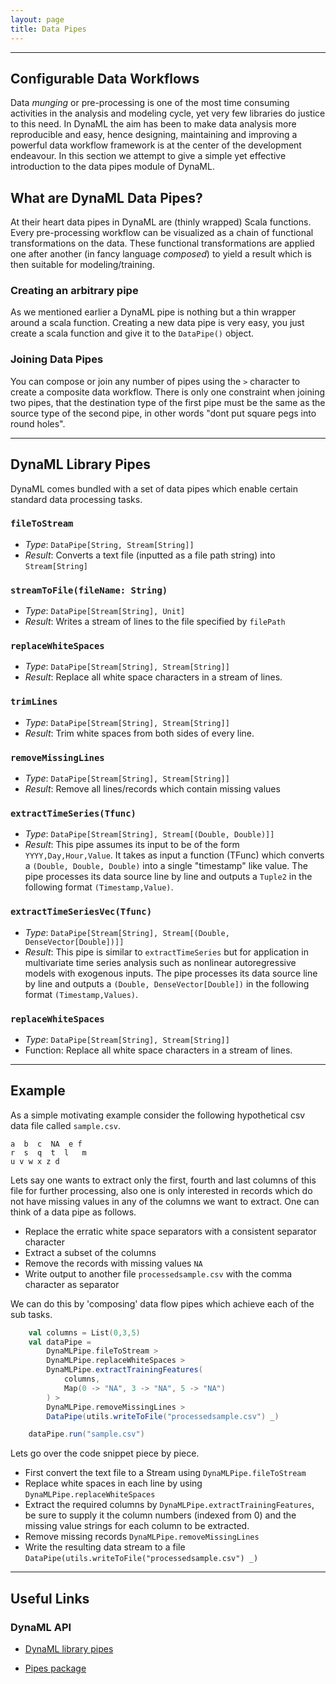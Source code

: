 ```yaml
---
layout: page
title: Data Pipes
---
```


-----

## Configurable Data Workflows
Data _munging_ or pre-processing is one of the most time consuming activities in the analysis and modeling cycle, yet very few libraries do justice to this need. In DynaML the aim has been to make data analysis more reproducible and easy, hence designing, maintaining and improving a powerful data workflow framework is at the center of the development endeavour. In this section we attempt to give a simple yet effective introduction to the data pipes module of DynaML.

## What are DynaML Data Pipes?

At their heart data pipes in DynaML are (thinly wrapped) Scala functions. Every pre-processing workflow can be visualized as a chain of functional transformations on the data. These functional transformations are applied one after another (in fancy language _composed_) to yield a result which is then suitable for modeling/training.


### Creating an arbitrary pipe

As we mentioned earlier a DynaML pipe is nothing but a thin wrapper around a scala function. Creating a new data pipe is very easy, you just create a scala function and give it to the ```DataPipe()``` object.

### Joining Data Pipes

You can compose or join any number of pipes using the ```>``` character to create a composite data workflow. There is only one constraint when joining two pipes, that the destination type of the first pipe must be the same as the source type of the second pipe, in other words "dont put square pegs into round holes".

-----

## DynaML Library Pipes

DynaML comes bundled with a set of data pipes which enable certain standard data processing tasks.

### ```fileToStream```

* _Type_: ```DataPipe[String, Stream[String]]```
* _Result_: Converts a text file (inputted as a file path string) into ```Stream[String]```   


### ```streamToFile(fileName: String)```

* _Type_: ```DataPipe[Stream[String], Unit] ```
* _Result_: Writes a stream of lines to the file specified by ```filePath```


### ```replaceWhiteSpaces```

* _Type_: ```DataPipe[Stream[String], Stream[String]] ```
* _Result_: Replace all white space characters in a stream of lines.


### ```trimLines```

* _Type_: ```DataPipe[Stream[String], Stream[String]] ```
* _Result_: Trim white spaces from both sides of every line.


### ```removeMissingLines```

* _Type_: ```DataPipe[Stream[String], Stream[String]] ```
* _Result_: Remove all lines/records which contain missing values


### ```extractTimeSeries(Tfunc)```

* _Type_: ```DataPipe[Stream[String], Stream[(Double, Double)]] ```
* _Result_: This pipe assumes its input to be of the form `YYYY,Day,Hour,Value`. It takes as input a function (TFunc) which converts a ```(Double, Double, Double)``` into a single "timestamp" like value. The pipe processes its data source line by line and outputs a ```Tuple2``` in the following format `(Timestamp,Value)`.

### ```extractTimeSeriesVec(Tfunc)```

* _Type_: ```DataPipe[Stream[String], Stream[(Double, DenseVector[Double])]] ```
* _Result_: This pipe is similar to ```extractTimeSeries``` but for application in multivariate time series analysis such as nonlinear autoregressive models with exogenous inputs. The pipe processes its data source line by line and outputs a ```(Double, DenseVector[Double])``` in the following format `(Timestamp,Values)`.


### ```replaceWhiteSpaces```

* _Type_: ```DataPipe[Stream[String], Stream[String]] ```
* Function: Replace all white space characters in a stream of lines.



-----

## Example
As a simple motivating example consider the following hypothetical csv data file called ```sample.csv```.

```
a  b  c  NA  e f
r  s  q  t  l   m
u v w x z d
```

Lets say one wants to extract only the first, fourth and last columns of this file for further processing, also one is only interested in records which do not have missing values in any of the columns we want to extract. One can think of a data pipe as follows.

* Replace the erratic white space separators with a consistent separator character
* Extract a subset of the columns
* Remove the records with missing values ```NA```
* Write output to another file ```processedsample.csv``` with the comma character as separator

We can do this by 'composing' data flow pipes which achieve each of the sub tasks.

```scala
	val columns = List(0,3,5)
	val dataPipe =
		DynaMLPipe.fileToStream >
		DynaMLPipe.replaceWhiteSpaces >
		DynaMLPipe.extractTrainingFeatures(
			columns,
			Map(0 -> "NA", 3 -> "NA", 5 -> "NA")
		) >
		DynaMLPipe.removeMissingLines >
		DataPipe(utils.writeToFile("processedsample.csv") _)

	dataPipe.run("sample.csv")
```

Lets go over the code snippet piece by piece.

* First convert the text file to a Stream using ```DynaMLPipe.fileToStream```
* Replace white spaces in each line by using ```DynaMLPipe.replaceWhiteSpaces```
* Extract the required columns by ```DynaMLPipe.extractTrainingFeatures```, be sure to supply it the column numbers (indexed from 0) and the missing value strings for each column to be extracted.
* Remove missing records ```DynaMLPipe.removeMissingLines```
* Write the resulting data stream to a file ```DataPipe(utils.writeToFile("processedsample.csv") _)```

-----

## Useful Links

### DynaML API

* [DynaML library pipes](http://mandar2812.github.io/DynaML/target/site/scaladocs/index.html#io.github.mandar2812.dynaml.pipes.DynaMLPipe$)

* [Pipes package](http://mandar2812.github.io/DynaML/target/site/scaladocs/index.html#io.github.mandar2812.dynaml.pipes.package)

